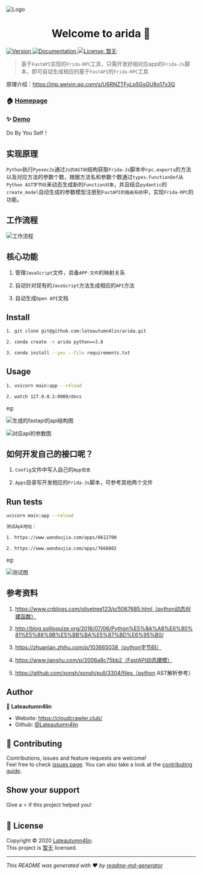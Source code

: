 ![Logo](https://github.com/lateautumn4lin/arida/blob/master/source/%E5%BE%AE%E4%BF%A1%E6%88%AA%E5%9B%BE_20200929102338.png)

<h1 align="center">Welcome to arida 👋</h1>
<p>
  <a href="https://www.npmjs.com/package/arida" target="_blank">
    <img alt="Version" src="https://img.shields.io/npm/v/arida.svg">
  </a>
  <a href="暂无" target="_blank">
    <img alt="Documentation" src="https://img.shields.io/badge/documentation-yes-brightgreen.svg" />
  </a>
  <a href="暂无" target="_blank">
    <img alt="License: 暂无" src="https://img.shields.io/badge/License-暂无-yellow.svg" />
  </a>
</p>

> 基于`FastAPI`实现的`Frida-RPC`工具，只需开发好相对应app的`Frida-Js`脚本，即可自动生成相应的基于`FastAPI`的`Frida-RPC`工具

原理介绍：https://mp.weixin.qq.com/s/U6RNZTFyLp5GsGU8o17x3Q

### 🏠 [Homepage](暂无)

### ✨ [Demo](暂无)

Do By You Self！

## 实现原理

`Python`执行`PyexecJs`通过`Js的AST树`结构获取`Frida-Js`脚本中`rpc.exports`的方法以及对应方法的参数个数，根据方法名和参数个数通过`types.FunctionDef`从`Python AST字节码`来动态生成新的`Function对象`，并且结合`pydantic`的`create_model`自动生成的参数模型注册到`FastAPI的路由系统`中，实现`Frida-RPC`的功能。

## 工作流程

![工作流程](https://github.com/lateautumn4lin/arida/blob/master/source/process.jpg)

## 核心功能

1. 管理`JavaScript`文件，具备`APP-文件`的映射关系

2. 自动针对现有的`JavaScript`方法生成相应的`API`方法

3. 自动生成`Open API`文档

## Install

```sh
1. git clone git@github.com:lateautumn4lin/arida.git

2. conda create -n arida python==3.8

3. conda install --yes --file requirements.txt
```

## Usage

```sh
1. uvicorn main:app --reload

2. watch 127.0.0.1:8000/docs 
```
eg:

![生成的fastapi的api结构图](https://github.com/lateautumn4lin/arida/blob/master/source/fastapi_docs.png)

![对应api的参数图](https://github.com/lateautumn4lin/arida/blob/master/source/post_body_hints.png)

## 如何开发自己的接口呢？

1. `Config`文件中写入自己的`App信息`

2. `Apps`目录写开发相应的`Frida-Js`脚本，可参考其他两个文件

## Run tests

```sh
uvicorn main:app --reload

测试Apk地址：

1. https://www.wandoujia.com/apps/6612700

2. https://www.wandoujia.com/apps/7666802
```
eg:

![测试图](https://github.com/lateautumn4lin/arida/blob/master/source/test.png)

## 参考资料

1. https://www.cnblogs.com/olivetree123/p/5067685.html（python动态创建函数）

2. http://blog.soliloquize.org/2016/07/06/Python%E5%8A%A8%E6%80%81%E5%88%9B%E5%BB%BA%E5%87%BD%E6%95%B0/

3. https://zhuanlan.zhihu.com/p/103665038（python字节码）

4. https://www.jianshu.com/p/2006a8c75bb2（FastAPI动态建模） 

5. https://github.com/xonsh/xonsh/pull/3304/files（python AST解析参考）

## Author

👤 **Lateautumn4lin**

* Website: https://cloudcrawler.club/
* Github: [@Lateautumn4lin](https://github.com/Lateautumn4lin)

## 🤝 Contributing

Contributions, issues and feature requests are welcome!<br />Feel free to check [issues page](暂无). You can also take a look at the [contributing guide](暂无).

## Show your support

Give a ⭐️ if this project helped you!

## 📝 License

Copyright © 2020 [Lateautumn4lin](https://github.com/Lateautumn4lin).<br />
This project is [暂无](暂无) licensed.

***
_This README was generated with ❤️ by [readme-md-generator](https://github.com/kefranabg/readme-md-generator)_
